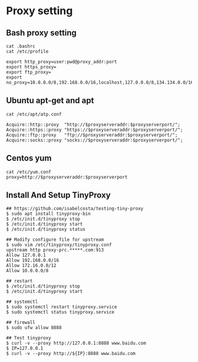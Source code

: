 Proxy setting
==============

## Bash proxy setting

    cat .bashrc
    cat /etc/profile

    export http_proxy=user:pwd@proxy_addr:port
    export https_proxy=
    export ftp_proxy=
    export no_proxy=10.0.0.0/8,192.168.0.0/16,localhost,127.0.0.0/8,134.134.0.0/16

## Ubuntu apt-get and apt

    cat /etc/apt/atp.conf

    Acquire::http::proxy  "http://$proxyserveraddr:$proxyserverport/";
    Acquire::https::proxy "https://$proxyserveraddr:$proxyserverport/";
    Acquire::ftp::proxy   "ftp://$proxyserveraddr:$proxyserverport/";
    Acquire::socks::proxy "socks://$proxyserveraddr:$proxyserverport/";

## Centos yum

    cat /etc/yum.conf
    proxy=http://$proxyserveraddr:$proxyserverport

## Install And Setup TinyProxy

    ## https://github.com/isabelcosta/testing-tiny-proxy
    $ sudo apt install tinyproxy-bin
    $ /etc/init.d/tinyproxy stop
    $ /etc/init.d/tinyproxy start
    $ /etc/init.d/tinyproxy status

    ## Modify configure file for upstream
    $ sudo vim /etc/tinyproxy/tinyproxy.conf
    upstream http proxy-prc.*****.com:913
    Allow 127.0.0.1
    Allow 192.168.0.0/16
    Allow 172.16.0.0/12
    Allow 10.0.0.0/8

    ## restart
    $ /etc/init.d/tinyproxy stop
    $ /etc/init.d/tinyproxy start

    ## systemctl
    $ sudo systemctl restart tinyproxy.service
    $ sudo systemctl status tinyproxy.service

    ## firewall
    $ sudo ufw allow 8888

    ## Test tinyproxy
    $ curl -v --proxy http://127.0.0.1:8888 www.baidu.com
    $ IP=127.0.0.1
    $ curl -v --proxy http://${IP}:8888 www.baidu.com
